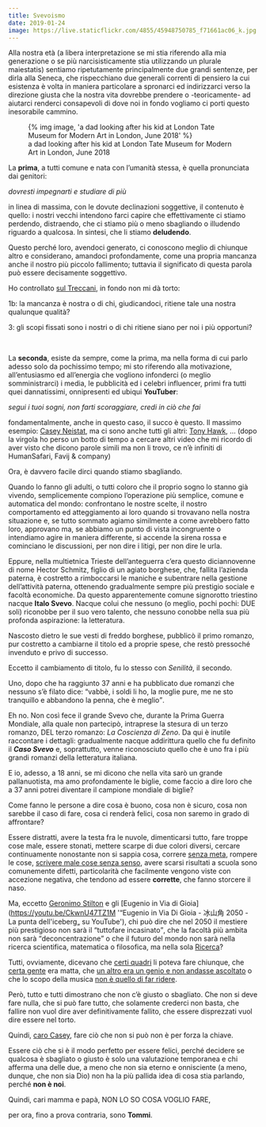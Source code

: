 ```yaml
---
title: Svevoismo
date: 2019-01-24
image: https://live.staticflickr.com/4855/45948750785_f71661ac06_k.jpg
---
```

Alla nostra età (a libera interpretazione se mi stia riferendo alla mia generazione o se più narcisisticamente stia utilizzando un plurale maiestatis) sentiamo ripetutamente principalmente due grandi sentenze, per dirla alla Seneca, che rispecchiano due generali correnti di pensiero la cui esistenza è volta in maniera particolare a spronarci ed indirizzarci verso la direzione giusta che la nostra vita dovrebbe prendere o -teoricamente- ad aiutarci renderci consapevoli di dove noi in fondo vogliamo ci porti questo inesorabile cammino.<!--more-->

<figure>
	{% img image, 'a dad looking after his kid at London Tate Museum for Modern Art in London, June 2018' %}
	<figcaption>a dad looking after his kid at London Tate Museum for Modern Art in London, June 2018</figcaption>
</figure>

La **prima**, a tutti comune e nata con l’umanità stessa, è quella pronunciata dai genitori:

*dovresti impegnarti e studiare di più*

in linea di massima, con le dovute declinazioni soggettive, il contenuto è quello: i nostri vecchi intendono farci capire che effettivamente ci stiamo perdendo, distraendo, che ci stiamo più o meno sbagliando o illudendo riguardo a qualcosa. In sintesi, che li stiamo **deludendo**.

Questo perché loro, avendoci generato, ci conoscono meglio di chiunque altro e considerano, amandoci profondamente, come una propria mancanza anche il nostro più piccolo fallimento; tuttavia il significato di questa parola può essere decisamente soggettivo.

Ho controllato [sul Treccani](http://www.treccani.it/vocabolario/fallimento '“fallimento” sul vocabolario Treccani'), in fondo non mi dà torto:

1b: la mancanza è nostra o di chi, giudicandoci, ritiene tale una nostra qualunque qualità?

3: gli scopi fissati sono i nostri o di chi ritiene siano per noi i più opportuni?

<br>

La **seconda**, esiste da sempre, come la prima, ma nella forma di cui parlo adesso solo da pochissimo tempo; mi sto riferendo alla motivazione, all’entusiasmo ed all’energia che vogliono infonderci (o meglio somministrarci) i media, le pubblicità ed i celebri influencer, primi fra tutti quei dannatissimi, onnipresenti ed ubiqui **YouTuber**:

_segui i tuoi sogni, non farti scoraggiare, credi in ciò che fai_

fondamentalmente, anche in questo caso, il succo è questo. Il massimo esempio: [Casey Neistat](https://youtu.be/jG7dSXcfVqE '“Do what you can’t„ di Casey Neistat, su YouTube'), ma ci sono anche tutti gli altri: [Tony Hawk](https://youtu.be/lDfu8pA8tlo?t=541 '“Tony Hawk’s 1 piece of advice for success„ - video di Casey Neistat, su YouTube'), … (dopo la virgola ho perso un botto di tempo a cercare altri video che mi ricordo di aver visto che dicono parole simili ma non li trovo, ce n’è infiniti di HumanSafari, Favij & company)

Ora, è davvero facile dirci quando stiamo sbagliando.

Quando lo fanno gli adulti, o tutti coloro che il proprio sogno lo stanno già vivendo, semplicemente compiono l’operazione più semplice, comune e automatica del mondo: confrontano le nostre scelte, il nostro comportamento ed atteggiamento ai loro quando si trovavano nella nostra situazione e, se tutto sommato agiamo similmente a come avrebbero fatto loro, approvano ma, se abbiamo un punto di vista incongruente o intendiamo agire in maniera differente, si accende la sirena rossa e cominciano le discussioni, per non dire i litigi, per non dire le urla.

Eppure, nella multietnica Trieste dell’anteguerra c’era questo diciannovenne di nome Hector Schmitz, figlio di un agiato borghese, che, fallita l’azienda paterna, è costretto a rimboccarsi le maniche e subentrare nella gestione dell’attività paterna, ottenendo gradualmente sempre più prestigio sociale e facoltà economiche. Da questo apparentemente comune signorotto triestino nacque **Italo Svevo**. Nacque colui che nessuno (o meglio, pochi pochi: DUE soli) riconobbe per il suo vero talento, che nessuno conobbe nella sua più profonda aspirazione: la letteratura.

Nascosto dietro le sue vesti di freddo borghese, pubblicò il primo romanzo, pur costretto a cambiarne il titolo ed a proprie spese, che restò pressoché invenduto e privo di successo.

Eccetto il cambiamento di titolo, fu lo stesso con _Senilità_, il secondo.

Uno, dopo che ha raggiunto 37 anni e ha pubblicato due romanzi che nessuno s’è filato dice: <q>vabbè, i soldi li ho, la moglie pure, me ne sto tranquillo e abbandono la penna, che è meglio</q>.

Eh no. Non così fece il grande Svevo che, durante la Prima Guerra Mondiale, alla quale non partecipò, intraprese la stesura di un terzo romanzo, DEL terzo romanzo: <cite>La Coscienza di Zeno</cite>. Da qui è inutile raccontare i dettagli: gradualmente nacque addirittura quello che fu definito il _**Caso Svevo**_ e, soprattutto, venne riconosciuto quello che è uno fra i più grandi romanzi della letteratura italiana.

E io, adesso, a 18 anni, se mi dicono che nella vita sarò un grande pallanuotista, ma amo profondamente le biglie, come faccio a dire loro che a 37 anni potrei diventare il campione mondiale di biglie?

Come fanno le persone a dire cosa è buono, cosa non è sicuro, cosa non sarebbe il caso di fare, cosa ci renderà felici, cosa non saremo in grado di affrontare?

Essere distratti, avere la testa fra le nuvole, dimenticarsi tutto, fare troppe cose male, essere stonati, mettere scarpe di due colori diversi, cercare continuamente nonostante non si sappia cosa, correre [senza meta](https://youtu.be/QgnJ8GpsBG8 '“Forrest Gump long run scene„ su YouTube'), rompere le cose, [scrivere male cose senza senso](https://it.wikisource.org/wiki/I_Manifesti_del_futurismo/Manifesto_tecnico_della_letteratura_futurista '“Manifesto tecnico della letteratura futurista„ - Wikisource'), avere scarsi risultati a scuola sono comunemente difetti, particolarità che facilmente vengono viste con accezione negativa, che tendono ad essere **corrette**, che fanno storcere il naso.

Ma, eccetto [Geronimo Stilton](https://www.amazon.it/Viaggio-nel-tempo-Ediz-illustrata/dp/8838473463/ref=sr_1_1?s=books&ie=UTF8&qid=1548350769&sr=1-1&keywords=Viaggio+nel+Tempo+1+Geronimo+Stilton '“Viaggio nel Tempo„ su Amazon') e gli [Eugenio in Via di Gioia](https://youtu.be/CkwnU47TZ1M '“Eugenio in Via Di Gioia - 冰山角 2050 - La punta dell'iceberg„ su YouTube'), chi può dire che nel 2050 il mestiere più prestigioso non sarà il <q>tuttofare incasinato</q>, che la facoltà più ambita non sarà <q>deconcentrazione</q> o che il futuro del mondo non sarà nella ricerca scientifica, matematica o filosofica, ma nella sola [Ricerca](http://tuttiascuola-padova.blogautore.repubblica.it/2016/11/21/cercare-con-il-lanternino-2/ '“Cercare con il lanternino„')?

Tutti, ovviamente, dicevano che [certi quadri](https://www.google.com/search?q=Kandinskij&newwindow=1&source=lnms&tbm=isch&sa=X&ved=0ahUKEwiR-9-Y-obgAhUIz4UKHS67BSkQ_AUIDigB&biw=1440&bih=821) li poteva fare chiunque, che [certa gente](https://www.highly.co/hl/1B871CYM50rNXa) era matta, che [un altro era un genio e non andasse ascoltato](#!) o che lo scopo della musica [non è quello di far ridere](#!).

Però, tutto e tutti dimostrano che non c’è giusto o sbagliato. Che non si deve fare nulla, che si può fare tutto, che solamente crederci non basta, che fallire non vuol dire aver definitivamente fallito, che essere disprezzati vuol dire essere nel torto.

Quindi, [caro Casey](https://youtube.com/user/caseyneistat 'Il canale YouTube di Casey Neistat'), fare ciò che non si può non è per forza la chiave.

Essere ciò che si è il modo perfetto per essere felici, perché decidere se qualcosa è sbagliato o giusto è solo una valutazione temporanea e chi afferma una delle due, a meno che non sia eterno e onnisciente (a meno, dunque, che non sia Dio) non ha la più pallida idea di cosa stia parlando, perché **non è noi**.

Quindi, cari mamma e papà, NON LO SO COSA VOGLIO FARE,

per ora, fino a prova contraria, sono **Tommi**.
